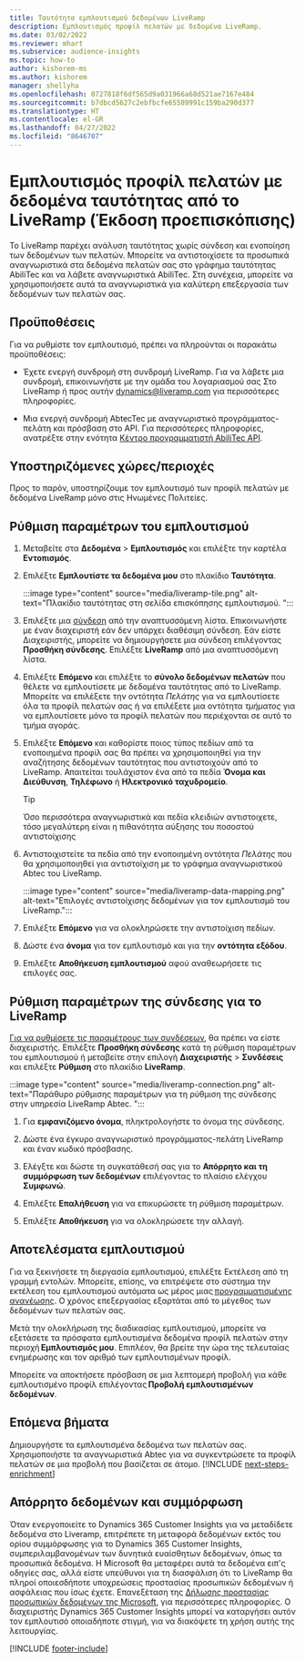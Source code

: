 ```yaml
---
title: Ταυτότητα εμπλουτισμού δεδομένων LiveRamp
description: Εμπλουτισμός προφίλ πελατών με δεδομένα LiveRamp.
ms.date: 03/02/2022
ms.reviewer: mhart
ms.subservice: audience-insights
ms.topic: how-to
author: kishorem-ms
ms.author: kishorem
manager: shellyha
ms.openlocfilehash: 0727818f6df565d9a031966a68d521ae7167e484
ms.sourcegitcommit: b7dbcd5627c2ebfbcfe65589991c159ba290d377
ms.translationtype: HT
ms.contentlocale: el-GR
ms.lasthandoff: 04/27/2022
ms.locfileid: "8646707"
---
```

# <a name="enrich-customer-profiles-with-identity-data-from-liveramp-preview"></a>Εμπλουτισμός προφίλ πελατών με δεδομένα ταυτότητας από το LiveRamp (Έκδοση προεπισκόπισης) 

Το LiveRamp παρέχει ανάλυση ταυτότητας χωρίς σύνδεση και ενοποίηση των δεδομένων των πελατών. Μπορείτε να αντιστοιχίσετε τα προσωπικά αναγνωριστικά στα δεδομένα πελατών σας στο γράφημα ταυτότητας AbiliTec και να λάβετε αναγνωριστικά AbiliTec. Στη συνέχεια, μπορείτε να χρησιμοποιήσετε αυτά τα αναγνωριστικά για καλύτερη επεξεργασία των δεδομένων των πελατών σας. 

## <a name="prerequisites"></a>Προϋποθέσεις 

Για να ρυθμίστε τον εμπλουτισμό, πρέπει να πληρούνται οι παρακάτω προϋποθέσεις: 

- Έχετε ενεργή συνδρομή στη συνδρομή LiveRamp. Για να λάβετε μια συνδρομή, επικοινωνήστε με την ομάδα του λογαριασμού σας Στο LiveRamp ή προς αυτήν [dynamics@liveramp.com](mailto:dynamics@liveramp.com) για περισσότερες πληροφορίες.   

- Μια ενεργή συνδρομή AbtecTec με αναγνωριστικό προγράμματος-πελάτη και πρόσβαση στο API. Για περισσότερες πληροφορίες, ανατρέξτε στην ενότητα [Κέντρο προγραμματιστή AbiliTec API](https://developers.liveramp.com/abilitec-api/). 

## <a name="supported-countriesregions"></a>Υποστηριζόμενες χώρες/περιοχές 

Προς το παρόν, υποστηρίζουμε τον εμπλουτισμό των προφίλ πελατών με δεδομένα LiveRamp μόνο στις Ηνωμένες Πολιτείες. 

## <a name="configure-the-enrichment"></a>Ρύθμιση παραμέτρων του εμπλουτισμού 

1. Μεταβείτε στα **Δεδομένα** > **Εμπλουτισμός** και επιλέξτε την καρτέλα **Εντοπισμός**. 

1. Επιλέξτε **Εμπλουτίστε τα δεδομένα μου** στο πλακίδιο **Ταυτότητα**. 

   :::image type="content" source="media/liveramp-tile.png" alt-text="Πλακίδιο ταυτότητας στη σελίδα επισκόπησης εμπλουτισμού. ":::

1. Επιλέξτε μια [σύνδεση](connections.md) από την αναπτυσσόμενη λίστα. Επικοινωνήστε με έναν διαχειριστή εάν δεν υπάρχει διαθέσιμη σύνδεση. Εάν είστε Διαχειριστής, μπορείτε να δημιουργήσετε μια σύνδεση επιλέγοντας **Προσθήκη σύνδεσης**. Επιλέξτε **LiveRamp** από μια αναπτυσσόμενη λίστα. 

1. Επιλέξτε **Επόμενο** και επιλέξτε το **σύνολο δεδομένων πελατών** που θέλετε να εμπλουτίσετε με δεδομένα ταυτότητας από το LiveRamp. Μπορείτε να επιλέξετε την οντότητα *Πελάτης* για να εμπλουτίσετε όλα τα προφίλ πελατών σας ή να επιλέξετε μια οντότητα *τμήματος* για να εμπλουτίσετε μόνο τα προφίλ πελατών που περιέχονται σε αυτό το τμήμα αγοράς. 

1. Επιλέξτε **Επόμενο** και καθορίστε ποιος τύπος πεδίων από τα ενοποιημένα προφίλ σας θα πρέπει να χρησιμοποιηθεί για την αναζήτησης δεδομένων ταυτότητας που αντιστοιχούν από το LiveRamp. Απαιτείται τουλάχιστον ένα από τα πεδία **Όνομα και Διεύθυνση**, **Τηλέφωνο** ή **Ηλεκτρονικό ταχυδρομείο**. 

   > [!TIP]
   > Όσο περισσότερα αναγνωριστικά και πεδία κλειδιών αντιστοιχετε, τόσο μεγαλύτερη είναι η πιθανότητα αύξησης του ποσοστού αντιστοίχισης 

1. Αντιστοιχιστείτε τα πεδία από την ενοποιημένη οντότητα *Πελάτης* που θα χρησιμοποιηθεί για αντιστοίχιση με το γράφημα αναγνωριστικού Abtec του LiveRamp. 

   :::image type="content" source="media/liveramp-data-mapping.png" alt-text="Επιλογές αντιστοίχισης δεδομένων για τον εμπλουτισμό του LiveRamp.":::

1. Επιλέξτε **Επόμενο** για να ολοκληρώσετε την αντιστοίχιση πεδίων. 

1. Δώστε ένα **όνομα** για τον εμπλουτισμό και για την **οντότητα εξόδου**. 

1. Επιλέξτε **Αποθήκευση εμπλουτισμού** αφού αναθεωρήσετε τις επιλογές σας. 

## <a name="configure-the-connection-for-liveramp"></a>Ρύθμιση παραμέτρων της σύνδεσης για το LiveRamp 

[Για να ρυθμίσετε τις παραμέτρους των συνδέσεων](connections.md), θα πρέπει να είστε διαχειριστής. Επιλέξτε **Προσθήκη σύνδεσης** κατά τη ρύθμιση παραμέτρων του εμπλουτισμού ή μεταβείτε στην επιλογή **Διαχειριστής** > **Συνδέσεις** και επιλέξτε **Ρύθμιση** στο πλακίδιο **LiveRamp**. 

:::image type="content" source="media/liveramp-connection.png" alt-text="Παράθυρο ρύθμισης παραμέτρων για τη ρύθμιση της σύνδεσης στην υπηρεσία LiveRamp Abtec. ":::

1. Για **εμφανιζόμενο όνομα**, πληκτρολογήστε το όνομα της σύνδεσης. 

1. Δώστε ένα έγκυρο αναγνωριστικό προγράμματος-πελάτη LiveRamp και έναν κωδικό πρόσβασης. 

1. Ελέγξτε και δώστε τη συγκατάθεσή σας για το **Απόρρητο και τη συμμόρφωση των δεδομένων** επιλέγοντας το πλαίσιο ελέγχου **Συμφωνώ**. 

1. Επιλέξτε **Επαλήθευση** για να επικυρώσετε τη ρύθμιση παραμέτρων. 

1. Επιλέξτε **Αποθήκευση** για να ολοκληρώσετε την αλλαγή. 

## <a name="enrichment-results"></a>Αποτελέσματα εμπλουτισμού 

Για να ξεκινήσετε τη διεργασία εμπλουτισμού, επιλέξτε Εκτέλεση από τη γραμμή εντολών. Μπορείτε, επίσης, να επιτρέψετε στο σύστημα την εκτέλεση του εμπλουτισμού αυτόματα ως μέρος μιας [προγραμματισμένης ανανέωσης](system.md#schedule-tab). Ο χρόνος επεξεργασίας εξαρτάται από το μέγεθος των δεδομένων των πελατών σας. 

Μετά την ολοκλήρωση της διαδικασίας εμπλουτισμού, μπορείτε να εξετάσετε τα πρόσφατα εμπλουτισμένα δεδομένα προφίλ πελατών στην περιοχή **Εμπλουτισμός μου**. Επιπλέον, θα βρείτε την ώρα της τελευταίας ενημέρωσης και τον αριθμό των εμπλουτισμένων προφίλ. 

Μπορείτε να αποκτήσετε πρόσβαση σε μια λεπτομερή προβολή για κάθε εμπλουτισμένο προφίλ επιλέγοντας **Προβολή εμπλουτισμένων δεδομένων**. 

## <a name="next-steps"></a>Επόμενα βήματα

Δημιουργήστε τα εμπλουτισμένα δεδομένα των πελατών σας. Χρησιμοποιήστε τα αναγνωριστικά Abtec για να συγκεντρώσετε τα προφίλ πελατών σε μια προβολή που βασίζεται σε άτομο. 
[!INCLUDE [next-steps-enrichment](includes/next-steps-enrichment.md)]

## <a name="data-privacy-and-compliance"></a>Απόρρητο δεδομένων και συμμόρφωση 

Όταν ενεργοποιείτε το Dynamics 365 Customer Insights για να μεταδίδετε δεδομένα στο Liveramp, επιτρέπετε τη μεταφορά δεδομένων εκτός του ορίου συμμόρφωσης για το Dynamics 365 Customer Insights, συμπεριλαμβανομένων των δυνητικά ευαίσθητων δεδομένων, όπως τα προσωπικά δεδομένα. Η Microsoft θα μεταφέρει αυτά τα δεδομένα ειπ'ς οδηγίες σας, αλλά είστε υπεύθυνοι για τη διασφάλιση ότι το LiveRamp θα πληροί οποιεσδήποτε υποχρεώσεις προστασίας προσωπικών δεδομένων ή ασφάλειας που ίσως έχετε. Επανεξέταση της [Δήλωσης προστασίας προσωπικών δεδομένων της Microsoft](https://go.microsoft.com/fwlink/?linkid=396732), για περισσότερες πληροφορίες. Ο διαχειριστής Dynamics 365 Customer Insights μπορεί να καταργήσει αυτόν τον εμπλουτισό οποιαδήποτε στιγμή, για να διακόψετε τη χρήση αυτής της λειτουργίας. 


[!INCLUDE [footer-include](includes/footer-banner.md)]
